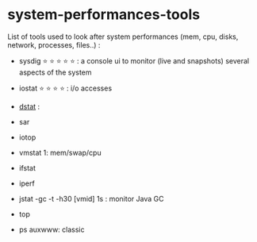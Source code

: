 # system-performances-tools

List of tools used to look after system performances (mem, cpu, disks, network, processes, files..) :


- sysdig :star: :star: :star: :star: :star: : a console ui to monitor (live and snapshots) several aspects of the system
- iostat :star: :star: :star: :star: : i/o accesses
- [dstat](http://dag.wiee.rs/home-made/dstat/) :  
- sar 
- iotop
- vmstat 1: mem/swap/cpu
- ifstat
- iperf
- jstat -gc -t -h30 [vmid] 1s : monitor Java GC


- top
- ps auxwww: classic

